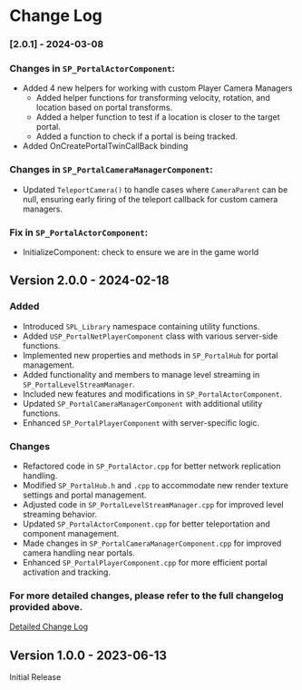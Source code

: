 # Change Log

### [2.0.1] - 2024-03-08  
### Changes in `SP_PortalActorComponent`:  
- Added 4 new helpers for working with custom Player Camera Managers  
  - Added helper functions for transforming velocity, rotation, and location based on portal transforms.  
  - Added a helper function to test if a location is closer to the target portal.  
  - Added a function to check if a portal is being tracked.  
- Added OnCreatePortalTwinCallBack binding  
  
### Changes in `SP_PortalCameraManagerComponent`:  
- Updated `TeleportCamera()` to handle cases where `CameraParent` can be null, ensuring early firing of the teleport callback for custom camera managers.  
  
### Fix in `SP_PortalActorComponent`:  
- InitializeComponent: check to ensure we are in the game world  
  
  
## Version 2.0.0 - 2024-02-18

### Added
- Introduced `SPL_Library` namespace containing utility functions.
- Added `USP_PortalNetPlayerComponent` class with various server-side functions.
- Implemented new properties and methods in `SP_PortalHub` for portal management.
- Added functionality and members to manage level streaming in `SP_PortalLevelStreamManager`.
- Included new features and modifications in `SP_PortalActorComponent`.
- Updated `SP_PortalCameraManagerComponent` with additional utility functions.
- Enhanced `SP_PortalPlayerComponent` with server-specific logic.

### Changes
- Refactored code in `SP_PortalActor.cpp` for better network replication handling.
- Modified `SP_PortalHub.h` and `.cpp` to accommodate new render texture settings and portal management.
- Adjusted code in `SP_PortalLevelStreamManager.cpp` for improved level streaming behavior.
- Updated `SP_PortalActorComponent.cpp` for better teleportation and component management.
- Made changes in `SP_PortalCameraManagerComponent.cpp` for improved camera handling near portals.
- Enhanced `SP_PortalPlayerComponent.cpp` for more efficient portal activation and tracking.

### For more detailed changes, please refer to the full changelog provided above.
[Detailed Change Log](ChangeLogDetailed.md)

## Version 1.0.0 - 2023-06-13

Initial Release
